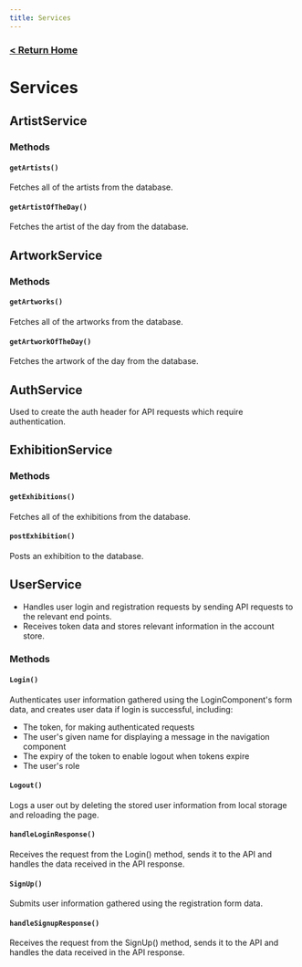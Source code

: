 ```yaml
---
title: Services
---
```


### [ < Return Home ](./README.md)

# Services

## ArtistService

### Methods

#### `getArtists()`

Fetches all of the artists from the database.

#### `getArtistOfTheDay()`

Fetches the artist of the day from the database.

## ArtworkService

### Methods

#### `getArtworks()`

Fetches all of the artworks from the database.

#### `getArtworkOfTheDay()`

Fetches the artwork of the day from the database.

## AuthService

Used to create the auth header for API requests which require authentication.

## ExhibitionService

### Methods

#### `getExhibitions()`

Fetches all of the exhibitions from the database.

#### `postExhibition()`

Posts an exhibition to the database.

## UserService

* Handles user login and registration requests by sending API requests to the relevant end points.
* Receives token data and stores relevant information in the account store.

### Methods

#### `Login()`

Authenticates user information gathered using the LoginComponent's form data, and creates user data if login is successful, including:
* The token, for making authenticated requests
* The user's given name for displaying a message in the navigation component
* The expiry of the token to enable logout when tokens expire
* The user's role

#### `Logout()`

Logs a user out by deleting the stored user information from local storage and reloading the page.

#### `handleLoginResponse()`

Receives the request from the Login() method, sends it to the API and handles the data received in the API response.

#### `SignUp()`

Submits user information gathered using the registration form data.

#### `handleSignupResponse()`

Receives the request from the SignUp() method, sends it to the API and handles the data received in the API response.

<br>
<br>

